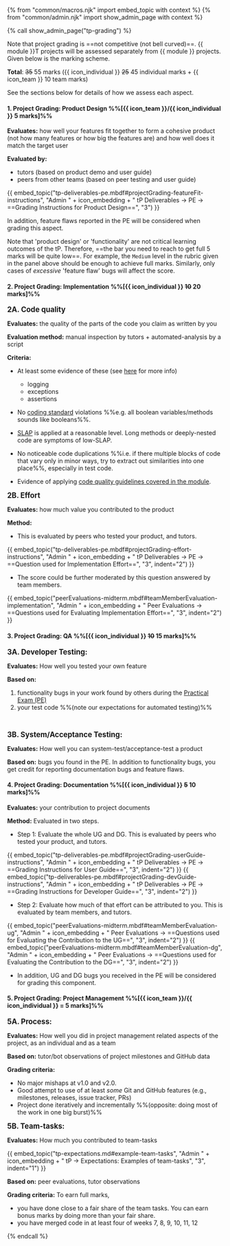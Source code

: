{% from "common/macros.njk" import embed_topic with context %}
{% from "common/admin.njk" import show_admin_page with context %}

{% call show_admin_page("tp-grading") %}
<div id="main">

Note that project grading is ==not competitive (not bell curved)==. {{ module }}T projects will be assessed separately from {{ module }} projects. Given below is the marking scheme.

**Total**: ~~35~~ 55 marks ({{ icon_individual }} ~~25~~ 45 individual marks + {{ icon_team }} 10 team marks)

<!-- box type="important">

We have reduced total marks of tP from 45 to 35 this semester, as a clear indication that the amount of time you are expected to spend on the tP this semester is much lower compared to previous semesters.
</box -->

See the sections below for details of how we assess each aspect.

<!-- -------------------------------------------------------------------------------------------------------------- -->
<div id="criteria-productDesign">

#### <div class="bg-warning p-1">1. Project Grading: Product Design %%[{{ icon_team }}/{{ icon_individual }} 5 marks]%%</div>

**Evaluates:** how well your features fit together to form a cohesive product (not how many features or how big the features are) and how well does it match the target user

**Evaluated by:**
* tutors (based on product demo and user guide)
* peers from other teams (based on peer testing and user guide)

{{ embed_topic("tp-deliverables-pe.mbdf#projectGrading-featureFit-instructions", "Admin " + icon_embedding + " tP Deliverables → PE → ==Grading Instructions for Product Design==", "3") }}

In addition, feature flaws reported in the PE will be considered when grading this aspect.

<box>
<include src="tp-grading-bugs.mbdf#featureFlaws" />
</box>

<box type="tip">

Note that 'product design' or 'functionality' are not critical learning outcomes of the tP. Therefore, ==the bar you need to reach to get full 5 marks will be quite low==. For example, the `Medium` level in the rubric given in the panel above should be enough to achieve full marks. Similarly, only cases of _excessive_ 'feature flaw' bugs will affect the score.
</box>
</div>

<!-- -------------------------------------------------------------------------------------------------------------- -->

#### <div class="bg-warning p-1">2. Project Grading: Implementation %%[{{ icon_individual }} ~~10~~ 20 marks]%%</div>

**<big>2A. Code quality</big>**

**Evaluates:** the quality of the parts of the code you claim as written by you

**Evaluation method:** manual inspection by tutors + automated-analysis by a script

**Criteria:**

<span id="projectGrading-codeQuality-criteria">

* At least some evidence of these (see [here]({{baseUrl}}/se-book-adapted/chapters/errorHandling.html) for more info)
  * logging
  * exceptions
  * assertions

* No [coding standard]({{java_coding_standard}}) violations %%e.g. all boolean variables/methods sounds like booleans%%.

* [SLAP]({{baseUrl}}/se-book-adapted/chapters/codeQuality.html#slap-hard) is applied at a reasonable level. Long methods or deeply-nested code are symptoms of low-SLAP.

* No noticeable code duplications %%i.e. if there multiple blocks of code that vary only in minor ways, try to extract out similarities into one place%%, especially in test code.

* Evidence of applying [code quality guidelines covered in the module](../book/codeQuality/).

</span>

**<big>2B. Effort</big>**

**Evaluates:** how much value you contributed to the product

**Method:**

* This is evaluated by peers who tested your product, and tutors.

{{ embed_topic("tp-deliverables-pe.mbdf#projectGrading-effort-instructions", "Admin " + icon_embedding + " tP Deliverables → PE → ==Question used for Implementation Effort==", "3", indent="2") }}

* The score could be further moderated by this question answered by team members.

{{ embed_topic("peerEvaluations-midterm.mbdf#teamMemberEvaluation-implementation", "Admin " + icon_embedding + " Peer Evaluations → ==Questions used for Evaluating Implementation Effort==", "3", indent="2") }}

<!-- -------------------------------------------------------------------------------------------------------------- -->

#### <div class="bg-warning p-1">3. Project Grading: QA %%[{{ icon_individual }} ~~10~~ 15 marks]%%</div>


<big>**3A. Developer Testing:**</big>

**Evaluates:** How well you tested your own feature

**Based on:**
1. functionality bugs in your work found by others during the [Practical Exam (PE)]({{baseUrl}}/admin/tp-deliverables.html#deliverable-practical-exam)
1. your test code %%(note <trigger trigger="click" for="modal:projectGradingQA-testingExpectations">our expectations for automated testing</trigger>)%%

<modal large title="Our expectations for automated testing in the project" id="modal:projectGradingQA-testingExpectations">
  <include src="tp-expectations.md#testing-expectations"/>
</modal>

<box>
<include src="tp-grading-bugs.mbdf#functionalityBugs" />
</box>


<big>**3B. System/Acceptance Testing:**</big>

**Evaluates:** How well you can system-test/acceptance-test a product

**Based on:** bugs you found in the PE. In addition to functionality bugs, you get credit for reporting documentation bugs and feature flaws.

<box>
<include src="tp-grading-bugs.mbdf#bugCalculationNotes" />
</box>

<!-- -------------------------------------------------------------------------------------------------------------- -->
<div id="criteria-documentation">

#### <div class="bg-warning p-1">4. Project Grading: Documentation %%[{{ icon_individual }} ~~5~~ 10 marks]%%</div>

**Evaluates:** your contribution to project documents

**Method:** Evaluated in two steps.

* Step 1: Evaluate the whole UG and DG. This is evaluated by peers who tested your product, and tutors.

{{ embed_topic("tp-deliverables-pe.mbdf#projectGrading-userGuide-instructions", "Admin " + icon_embedding + " tP Deliverables → PE → ==Grading Instructions for User Guide==", "3", indent="2") }}
{{ embed_topic("tp-deliverables-pe.mbdf#projectGrading-devGuide-instructions", "Admin " + icon_embedding + " tP Deliverables → PE → ==Grading Instructions for Developer Guide==", "3", indent="2") }}

* Step 2: Evaluate how much of that effort can be attributed to you. This is evaluated by team members, and tutors.

{{ embed_topic("peerEvaluations-midterm.mbdf#teamMemberEvaluation-ug", "Admin " + icon_embedding + " Peer Evaluations → ==Questions used for Evaluating the Contribution to the UG==", "3", indent="2") }}
{{ embed_topic("peerEvaluations-midterm.mbdf#teamMemberEvaluation-dg", "Admin " + icon_embedding + " Peer Evaluations → ==Questions used for Evaluating the Contribution to the DG==", "3", indent="2") }}

* In addition, UG and DG bugs you received in the PE will be considered for grading this component.

<div class="indented-level2">

<box>
<include src="tp-grading-bugs.mbdf#ugBugs" />
</box>

<box>
<include src="tp-grading-bugs.mbdf#dgBugs" />
</box>
</div>

</div>
<!-- -------------------------------------------------------------------------------------------------------------- -->

#### <div class="bg-warning p-1">5. Project Grading: Project Management %%[{{ icon_team }}/{{ icon_individual }} = 5 marks]%%</div>

<div id="project-management-grading"> 

<big>**5A. Process:**</big>

**Evaluates:** How well you did in project management related aspects of the project, as an individual and as a team

**Based on:** tutor/bot observations of project milestones and GitHub data

**Grading criteria:**

* No <tooltip content="e.g., the product is not working at all by the milestone deadline">major mishaps</tooltip> at v1.0 and v2.0.
* Good attempt to use of at least _some_ Git and GitHub features (e.g., milestones, releases, issue tracker, PRs)
* Project done iteratively and incrementally %%(opposite: doing most of the work in one big burst)%%


<big>**5B. Team-tasks:**</big>

**Evaluates:** How much you contributed to team-tasks

{{ embed_topic("tp-expectations.md#example-team-tasks", "Admin " + icon_embedding + " tP → Expectations: Examples of team-tasks", "3", indent="1") }}

**Based on:** peer evaluations, tutor observations

**Grading criteria:** To earn full marks, 
* you have done close to a fair share of the team tasks. You can earn bonus marks by doing more than your fair share.
* you have merged code in at least four of weeks 7, 8, 9, 10, 11, 12


</div>

</div>

{% endcall %}
